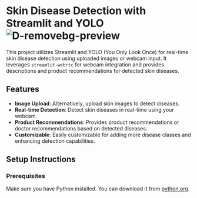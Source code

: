 
# Skin Disease Detection with Streamlit and YOLO ![D-removebg-preview](https://github.com/user-attachments/assets/1e2a500f-0b57-4b68-a297-6aa2f992906f)



This project utilizes Streamlit and YOLO (You Only Look Once) for real-time skin disease detection using  uploaded images or webcam input. It leverages `streamlit-webrtc` for webcam integration and provides descriptions and product recommendations for detected skin diseases.

## Features

- **Image Upload**: Alternatively, upload skin images to detect diseases.
- **Real-time Detection**: Detect skin diseases in real-time using your webcam.
- **Product Recommendations**: Provides product recommendations or doctor recommendations based on detected diseases.
- **Customizable**: Easily customizable for adding more disease classes and enhancing detection capabilities.

## Setup Instructions

### Prerequisites

Make sure you have Python installed. You can download it from [python.org](https://www.python.org/downloads/).

